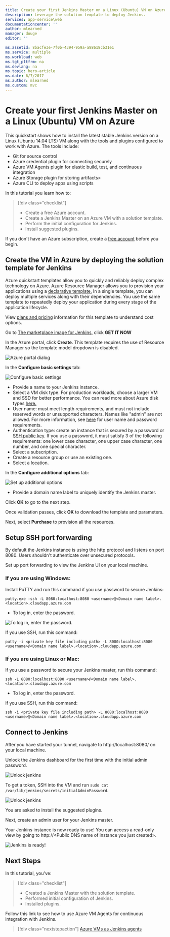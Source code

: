 ```yaml
---
title: Create your first Jenkins Master on a Linux (Ubuntu) VM on Azure
description: Leverage the solution template to deploy Jenkins.
services: app-service\web
documentationcenter: ''
author: mlearned
manager: douge
editor: ''

ms.assetid: 8bacfe3e-7f0b-4394-959a-a88618cb31e1
ms.service: multiple
ms.workload: web
ms.tgt_pltfrm: na
ms.devlang: na
ms.topic: hero-article
ms.date: 6/7/2017
ms.author: mlearned
ms.custom: mvc
---
```


# Create your first Jenkins Master on a Linux (Ubuntu) VM on Azure

This quickstart shows how to install the latest stable Jenkins version on a Linux (Ubuntu 14.04 LTS) VM along with the tools and plugins configured to work with Azure. The tools include:
<ul>
<li>Git for source control</li>
<li>Azure credential plugin for connecting securely</li>
<li>Azure VM Agents plugin for elastic build, test, and continuous integration</li>
<li>Azure Storage plugin for storing artifacts></li>
<li>Azure CLI to deploy apps using scripts</li>
</ul>

In this tutorial you learn how to:

> [!div class="checklist"]
> * Create a free Azure account.
> * Create a Jenkins Master on an Azure VM with a solution template. 
> * Perform the initial configuration for Jenkins.
> * Install suggested plugins.

If you don't have an Azure subscription, create a [free account](https://azure.microsoft.com/free/?WT.mc_id=A261C142F) before you begin.

## Create the VM in Azure by deploying the solution template for Jenkins

Azure quickstart templates allow you to quickly and reliably deploy complex technology on Azure.  Azure Resource Manager allows you to provision your applications using a [declarative template.](https://azure.microsoft.com/en-us/resources/templates/?term=jenkins) In a single template, you can deploy multiple services along with their dependencies. You use the same template to repeatedly deploy your application during every stage of the application lifecycle.

View [plans and pricing](https://azuremarketplace.microsoft.com/en-us/marketplace/apps/bitnami.jenkins?tab=PlansAndPrice) information for this template to understand cost options.

Go to [The marketplace image for Jenkins](https://azuremarketplace.microsoft.com/en-us/marketplace/apps/azure-oss.jenkins?tab=Overview), click **GET IT NOW**  

In the Azure portal, click **Create**.  This template requires the use of Resource Manager so the template model dropdown is disabled.
   
![Azure portal dialog](./media/install-jenkins-solution-template/ap-create.png)

In the **Configure basic settings** tab:

![Configure basic settings](./media/install-jenkins-solution-template/ap-basic.png)

* Provide a name to your Jenkins instance.
* Select a VM disk type.  For production workloads, choose a larger VM and SSD for better performance.  You can read more about Azure disk types [here.](https://docs.microsoft.com/en-us/azure/storage/storage-premium-storage)
* User name: must meet length requirements, and must not include reserved words or unsupported characters. Names like "admin" are not allowed.  For more information, see [here](https://docs.microsoft.com/en-us/azure/virtual-machines/windows/faq) for user name and password requirements.
* Authentication type: create an instance that is secured by a password or [SSH public key](https://docs.microsoft.com/en-us/azure/virtual-machines/linux/ssh-from-windows). If you use a password, it must satisfy 3 of the following requirements: one lower case character, one upper case character, one number, and one special character.
* Select a subscription.
* Create a resource group or use an existing one.
* Select a location.

In the **Configure additional options** tab:

![Set up additional options](./media/install-jenkins-solution-template/ap-addtional.png)

* Provide a domain name label to uniquely identify the Jenkins master.

Click **OK** to go to the next step. 

Once validation passes, click **OK** to download the template and parameters. 

Next, select **Purchase** to provision all the resources.

## Setup SSH port forwarding

By default the Jenkins instance is using the http protocol and listens on port 8080. Users shouldn't authenticate over unsecured protocols.
	
Set up port forwarding to view the Jenkins UI on your local machine.

### If you are using Windows:

Install PuTTY and run this command if you use password to secure Jenkins:
```
putty.exe -ssh -L 8080:localhost:8080 <username>@<Domain name label>.<location>.cloudapp.azure.com
```
* To log in, enter the password.

![To log in, enter the password.](./media/install-jenkins-solution-template/jenkins-pwd.png)

If you use SSH, run this command:
```
putty -i <private key file including path> -L 8080:localhost:8080 <username>@<Domain name label>.<location>.cloudapp.azure.com
```

### If you are using Linux or Mac:

If you use a password to secure your Jenkins master, run this command:
```
ssh -L 8080:localhost:8080 <username>@<Domain name label>.<location>.cloudapp.azure.com
```
* To log in, enter the password.

If you use SSH, run this command:
```
ssh -i <private key file including path> -L 8080:localhost:8080 <username>@<Domain name label>.<location>.cloudapp.azure.com
```

## Connect to Jenkins
After you have started your tunnel, navigate to http://localhost:8080/ on your local machine.

Unlock the Jenkins dashboard for the first time with the initial admin password.

![Unlock jenkins](./media/install-jenkins-solution-template/jenkins-unlock.png)

To get a token, SSH into the VM and run `sudo cat /var/lib/jenkins/secrets/initialAdminPassword`.

![Unlock jenkins](./media/install-jenkins-solution-template/jenkins-ssh.png)

You are asked to install the suggested plugins.

Next, create an admin user for your Jenkins master.

Your Jenkins instance is now ready to use! You can access a read-only view by going to http://\<Public DNS name of instance you just created\>.

![Jenkins is ready!](./media/install-jenkins-solution-template/jenkins-welcome.png)

## Next Steps

In this tutorial, you've:

> [!div class="checklist"]
> * Created a Jenkins Master with the solution template.
> * Performed initial configuration of Jenkins.
> * Installed plugins.

Follow this link to see how to use Azure VM Agents for continuous integration with Jenkins.

> [!div class="nextstepaction"]
> [Azure VMs as Jenkins agents](jenkins-azure-vm-agents.md)
